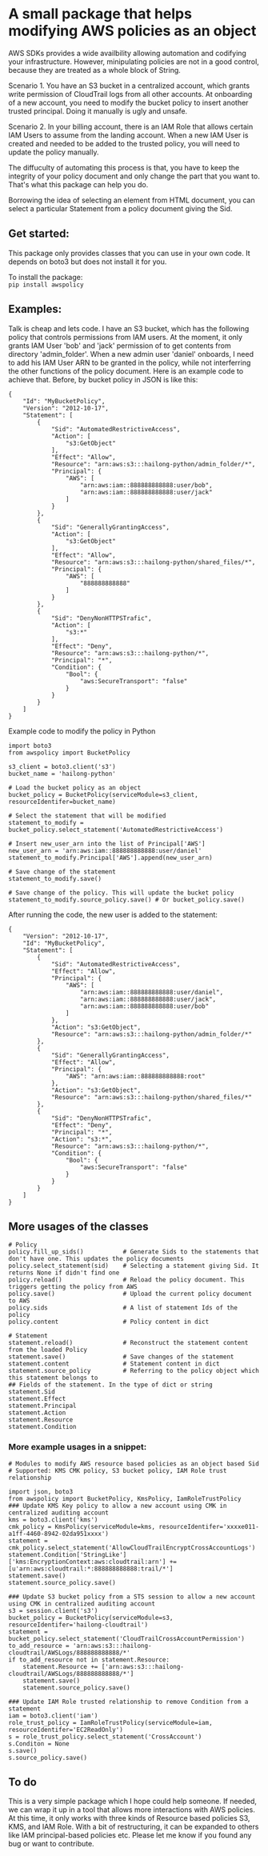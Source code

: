 # A small package that helps modifying AWS policies as an object

AWS SDKs provides a wide availbility allowing automation and codifying your infrastructure. However, minipulating policies are not in a good control, because they are treated as a whole block of String.

Scenario 1. You have an S3 bucket in a centralized account, which grants write permission of CloudTrail logs from all other accounts. At onboarding of a new account, you need to modify the bucket policy to insert another trusted principal. Doing it manually is ugly and unsafe.

Scenario 2. In your billing account, there is an IAM Role that allows certain IAM Users to assume from the landing account. When a new IAM User is created and needed to be added to the trusted policy, you will need to update the policy manually.

The diffuculty of automating this process is that, you have to keep the integrity of your policy document and only change the part that you want to. That's what this package can help you do.

Borrowing the idea of selecting an element from HTML document, you can select a particular Statement from a policy document giving the Sid.

## Get started:
This package only provides classes that you can use in your own code. It depends on boto3 but does not install it for you.

To install the package:  
`pip install awspolicy`

## Examples:
Talk is cheap and lets code. I have an S3 bucket, which has the following policy that controls permissions from IAM users. At the moment, it only grants IAM User 'bob' and 'jack' permission of to get contents from directory 'admin_folder'. When a new admin user 'daniel' onboards, I need to add his IAM User ARN to be granted in the policy, while not interferring the other functions of the policy document. Here is an example code to achieve that. Before, by bucket policy in JSON is like this:

```
{
    "Id": "MyBucketPolicy",
    "Version": "2012-10-17",
    "Statement": [
        {
            "Sid": "AutomatedRestrictiveAccess",
            "Action": [
                "s3:GetObject"
            ],
            "Effect": "Allow",
            "Resource": "arn:aws:s3:::hailong-python/admin_folder/*",
            "Principal": {
                "AWS": [
                    "arn:aws:iam::888888888888:user/bob",
                    "arn:aws:iam::888888888888:user/jack"
                ]
            }
        },
        {
            "Sid": "GenerallyGrantingAccess",
            "Action": [
                "s3:GetObject"
            ],
            "Effect": "Allow",
            "Resource": "arn:aws:s3:::hailong-python/shared_files/*",
            "Principal": {
                "AWS": [
                    "888888888888"
                ]
            }
        },
        {
            "Sid": "DenyNonHTTPSTrafic",
            "Action": [
                "s3:*"
            ],
            "Effect": "Deny",
            "Resource": "arn:aws:s3:::hailong-python/*",
            "Principal": "*",
            "Condition": {
                "Bool": {
                    "aws:SecureTransport": "false"
                }
            }
        }
    ]
}
```

Example code to modify the policy in Python

```
import boto3
from awspolicy import BucketPolicy

s3_client = boto3.client('s3')
bucket_name = 'hailong-python'

# Load the bucket policy as an object
bucket_policy = BucketPolicy(serviceModule=s3_client, resourceIdentifer=bucket_name)

# Select the statement that will be modified
statement_to_modify = bucket_policy.select_statement('AutomatedRestrictiveAccess')

# Insert new_user_arn into the list of Principal['AWS']
new_user_arn = 'arn:aws:iam::888888888888:user/daniel'
statement_to_modify.Principal['AWS'].append(new_user_arn)

# Save change of the statement
statement_to_modify.save()

# Save change of the policy. This will update the bucket policy
statement_to_modify.source_policy.save() # Or bucket_policy.save()

```

After running the code, the new user is added to the statement:

```
{
    "Version": "2012-10-17",
    "Id": "MyBucketPolicy",
    "Statement": [
        {
            "Sid": "AutomatedRestrictiveAccess",
            "Effect": "Allow",
            "Principal": {
                "AWS": [
                    "arn:aws:iam::888888888888:user/daniel",
                    "arn:aws:iam::888888888888:user/jack",
                    "arn:aws:iam::888888888888:user/bob"
                ]
            },
            "Action": "s3:GetObject",
            "Resource": "arn:aws:s3:::hailong-python/admin_folder/*"
        },
        {
            "Sid": "GenerallyGrantingAccess",
            "Effect": "Allow",
            "Principal": {
                "AWS": "arn:aws:iam::888888888888:root"
            },
            "Action": "s3:GetObject",
            "Resource": "arn:aws:s3:::hailong-python/shared_files/*"
        },
        {
            "Sid": "DenyNonHTTPSTrafic",
            "Effect": "Deny",
            "Principal": "*",
            "Action": "s3:*",
            "Resource": "arn:aws:s3:::hailong-python/*",
            "Condition": {
                "Bool": {
                    "aws:SecureTransport": "false"
                }
            }
        }
    ]
}
```

## More usages of the classes

```
# Policy
policy.fill_up_sids()           # Generate Sids to the statements that don't have one. This updates the policy documents
policy.select_statement(sid)    # Selecting a statement giving Sid. It returns None if didn't find one
policy.reload()                 # Reload the policy document. This triggers getting the policy from AWS
policy.save()                   # Upload the current policy document to AWS
policy.sids                     # A list of statement Ids of the policy
policy.content                  # Policy content in dict

# Statement
statement.reload()              # Reconstruct the statement content from the loaded Policy
statement.save()                # Save changes of the statement
statement.content               # Statement content in dict
statement.source_policy         # Referring to the policy object which this statement belongs to
## Fields of the statement. In the type of dict or string
statement.Sid
statement.Effect
statement.Principal
statement.Action
statement.Resource
statement.Condition
```

### More example usages in a snippet:
```
# Modules to modify AWS resource based policies as an object based Sid
# Supported: KMS CMK policy, S3 bucket policy, IAM Role trust relationship

import json, boto3
from awspolicy import BucketPolicy, KmsPolicy, IamRoleTrustPolicy
### Update KMS Key policy to allow a new account using CMK in centralized auditing account
kms = boto3.client('kms')
cmk_policy = KmsPolicy(serviceModule=kms, resourceIdentifer='xxxxe011-a1ff-4460-8942-02da951xxxx')
statement = cmk_policy.select_statement('AllowCloudTrailEncryptCrossAccountLogs')
statement.Condition['StringLike']['kms:EncryptionContext:aws:cloudtrail:arn'] += [u'arn:aws:cloudtrail:*:888888888888:trail/*']
statement.save()
statement.source_policy.save()

### Update S3 bucket policy from a STS session to allow a new account using CMK in centralized auditing account
s3 = session.client('s3')
bucket_policy = BucketPolicy(serviceModule=s3, resourceIdentifer='hailong-cloudtrail')
statement = bucket_policy.select_statement('CloudTrailCrossAccountPermission')
to_add_resource = 'arn:aws:s3:::hailong-cloudtrail/AWSLogs/888888888888/*'
if to_add_resource not in statement.Resource:
    statement.Resource += ['arn:aws:s3:::hailong-cloudtrail/AWSLogs/888888888888/*']
    statement.save()
    statement.source_policy.save()

### Update IAM Role trusted relationship to remove Condition from a statement
iam = boto3.client('iam')
role_trust_policy = IamRoleTrustPolicy(serviceModule=iam, resourceIdentifer='EC2ReadOnly')
s = role_trust_policy.select_statement('CrossAccount')
s.Conditon = None
s.save()
s.source_policy.save()
```

## To do
This is a very simple package which I hope could help someone. If needed, we can wrap it up in a tool that allows more interactions with AWS policies. At this time, it only works with three kinds of Resource based policies S3, KMS, and IAM Role. With a bit of restructuring, it can be expanded to others like IAM principal-based policies etc. Please let me know if you found any bug or want to contribute.


